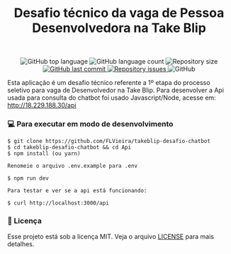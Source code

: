 <h1 align = "center">
  Desafio técnico da vaga de Pessoa Desenvolvedora na Take Blip
</h1>

</br>

<p align="center">
  <img alt="GitHub top language" src="https://img.shields.io/github/languages/top/FLVieira/takeblip-desafio-chatbot">
  
  <img alt="GitHub language count" src="https://img.shields.io/github/languages/count/FLVieira/takeblip-desafio-chatbot">
  
  <img alt="Repository size" src="https://img.shields.io/github/repo-size/FLVieira/takeblip-desafio-chatbot">

  <a href="https://github.com/FLVieira/takeblip-desafio-chatbot/commits/master">
    <img alt="GitHub last commit" src="https://img.shields.io/github/last-commit/FLVieira/takeblip-desafio-chatbot">
  </a>
  
  <a href="https://github.com/FLVieira/takeblip-desafio-chatbot/issues">
    <img alt="Repository issues" src="https://img.shields.io/github/issues/FLVieira/takeblip-desafio-chatbot">
  </a>
  
  <img alt="GitHub" src="https://img.shields.io/github/license/FLVieira/takeblip-desafio-chatbot">
</p>

Esta aplicação é um desafio técnico referente a 1º etapa do processo seletivo para vaga de Desenvolvedor na Take Blip. 
Para desenvolver a Api usada para consulta do chatbot foi usado Javascript/Node, acesse em: http://18.229.188.30/api

### 💻 Para executar em modo de desenvolvimento

```
$ git clone https://github.com/FLVieira/takeblip-desafio-chatbot
$ cd takeblip-desafio-chatbot && cd Api
$ npm install (ou yarn)

Renomeie o arquivo .env.example para .env

$ npm run dev

Para testar e ver se a api está funcionando: 

$ curl http://localhost:3000/api
```

### 📝 Licença

Esse projeto está sob a licença MIT. Veja o arquivo [LICENSE](LICENSE) para mais detalhes.
